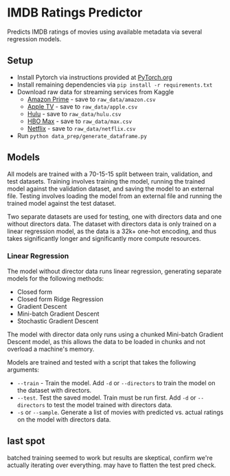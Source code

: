 # IMDB Ratings Predictor

Predicts IMDB ratings of movies using available metadata via several regression models.

## Setup

* Install Pytorch via instructions provided at [PyTorch.org](https://pytorch.org/get-started/locally/)
* Install remaining dependencies via `pip install -r requirements.txt`
* Download raw data for streaming services from Kaggle
  * [Amazon Prime](https://www.kaggle.com/datasets/octopusteam/full-amazon-prime-dataset) - save to `raw_data/amazon.csv`
  * [Apple TV](https://www.kaggle.com/datasets/octopusteam/full-apple-tv-dataset) - save to `raw_data/apple.csv`
  * [Hulu](https://www.kaggle.com/datasets/octopusteam/full-hulu-dataset) - save to `raw_data/hulu.csv`
  * [HBO Max](https://www.kaggle.com/datasets/octopusteam/full-hbo-max-dataset) - save to `raw_data/max.csv`
  * [Netflix](https://www.kaggle.com/datasets/octopusteam/full-netflix-dataset) - save to `raw_data/netflix.csv`
* Run `python data_prep/generate_dataframe.py`

## Models

All models are trained with a 70-15-15 split between train, validation, and test datasets. Training involves training the model, running the trained model against the validation dataset, and saving the model to an external file. Testing involves loading the model from an external file and running the trained model against the test dataset.

Two separate datasets are used for testing, one with directors data and one without directors data. The dataset with directors data is only trained on a linear regression model, as the data is a 32k+ one-hot encoding, and thus takes significantly longer and significantly more compute resources.

### Linear Regression

The model without director data runs linear regression, generating separate models for the following methods:
* Closed form
* Closed form Ridge Regression
* Gradient Descent
* Mini-batch Gradient Descent
* Stochastic Gradient Descent

The model with director data only runs using a chunked Mini-batch Gradient Descent model, as this allows the data to be loaded in chunks and not overload a machine's memory.

Models are trained and tested with a script that takes the following arguments:
* `--train` - Train the model. Add `-d` or `--directors` to train the model on the dataset with directors.
* `--test`. Test the saved model. Train must be run first. Add `-d` or `--directors` to test the model trained with directors data.
* `-s` or `--sample`. Generate a list of movies with predicted vs. actual ratings on the model with directors data.

## last spot

batched training seemed to work but results are skeptical, confirm we're actually iterating over everything. may have to flatten the test pred check.